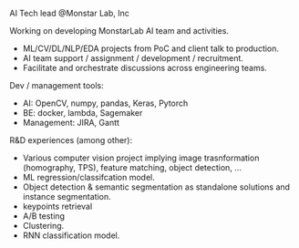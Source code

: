 AI Tech lead @Monstar Lab, Inc

Working on developing MonstarLab AI team and activities.
- ML/CV/DL/NLP/EDA projects from PoC and client talk to production.
- AI team support / assignment / development / recruitment.
- Facilitate and orchestrate discussions across engineering teams.

Dev / management tools:
- AI: OpenCV, numpy, pandas, Keras, Pytorch
- BE: docker, lambda, Sagemaker
- Management: JIRA, Gantt

R&D experiences (among other):
- Various computer vision project implying image trasnformation (homography, TPS), feature matching, object detection, ...
- ML regression/classifcation model.
- Object detection & semantic segmentation as standalone solutions and instance segmentation.
- keypoints retrieval
- A/B testing
- Clustering.
- RNN classification model.

<!---
AntoninJoly/AntoninJoly is a ✨ special ✨ repository because its `README.md` (this file) appears on your GitHub profile.
You can click the Preview link to take a look at your changes.
--->
